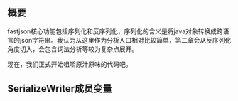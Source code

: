 ## 概要

fastjson核心功能包括序列化和反序列化，序列化的含义是将java对象转换成跨语言的json字符串。我认为从这里作为分析入口相对比较简单，第二章会从反序列化角度切入，会包含词法分析等较为复杂点展开。

现在，我们正式开始咀嚼原汁原味的代码吧。

## SerializeWriter成员变量




